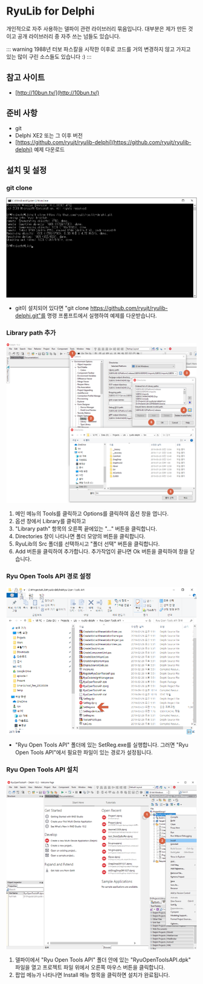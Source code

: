 # RyuLib for Delphi


개인적으로 자주 사용하는 델파이 관련 라이브러리 묶음입니다. 대부분은 제가 만든 것이고 공개 라이브러리 중 자주 쓰는 넘들도 있습니다.

::: warning
1988년 터보 파스칼을 시작한 이후로 코드를 거의 변경하지 않고 가지고 있는 많이 구린 소스들도 있습니다 :)
:::


## 참고 사이트
* [http://10bun.tv/](http://10bun.tv/)


## 준비 사항

* git
* Delphi XE2 또는 그 이후 버전
* [https://github.com/ryujt/ryulib-delphi](https://github.com/ryujt/ryulib-delphi) 예제 다운로드


## 설치 및 설정


### git clone

![](./docs/images/pic-1.png)

* git이 설치되어 있다면 "git clone https://github.com/ryujt/ryulib-delphi.git"를 명령 프롬프트에서 실행하여 예제를 다운받습니다.


### Library path 추가

![](./docs/images/pic-2.png)

1. 메인 메뉴의 Tools를 클릭하고 Options를 클릭하여 옵션 창을 엽니다.
2. 옵션 창에서 Library를 클릭하고
3. "Library path" 항목의 오른쪽 끝에있는 "..." 버튼을 클릭합니다.
4. Directories 창이 나타나면 폴더 모양의 버튼을 클릭합니다.
5. RyuLib의 Src 폴더를 선택하시고 "폴더 선택" 버튼을 클릭합니다.
6. Add 버튼을 클릭하여 추가합니다. 추가작업이 끝나면 Ok 버튼을 클릭하여 창을 닫습니다.


### Ryu Open Tools API 경로 설정

![](./docs/images/pic-3.png)

* "Ryu Open Tools API" 폴더에 있는 SetReg.exe를 실행합니다. 그러면 "Ryu Open Tools API"에서 필요한 파일이 있는 경로가 설정됩니다.


### Ryu Open Tools API 설치

![](./docs/images/pic-4.png)

1. 델파이에서 "Ryu Open Tools API" 폴더 안에 있는 "RyuOpenToolsAPI.dpk" 파일을 열고 프로젝트 파일 위에서 오른쪽 마우스 버튼을 클릭합니다.
2. 팝업 메뉴가 나타나면 Install 메뉴 항목을 클릭하면 설치가 완료됩니다.
